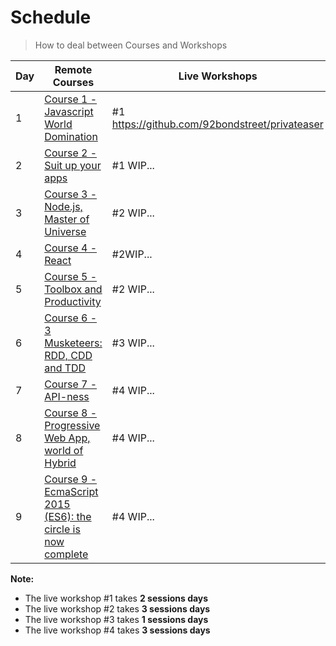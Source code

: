 # Schedule

> How to deal between Courses and Workshops

| Day | Remote Courses | Live Workshops
| --- | --- | ---
| 1 | [Course 1 - Javascript World Domination](https://github.com/92bondstreet/javascript-empire#course-1---javascript-world-domination) | #1 https://github.com/92bondstreet/privateaser
| 2 | [Course 2 - Suit up your apps](https://github.com/92bondstreet/javascript-empire#course-2---suit-up-your-apps) | #1 WIP...
| 3 | [Course 3 - Node.js, Master of Universe](https://github.com/92bondstreet/javascript-empire#course-3---nodejs-master-of-universe) | #2 WIP...
| 4 | [Course 4 - React](https://github.com/92bondstreet/javascript-empire#course-4---react) | #2WIP...
| 5 | [Course 5 - Toolbox and Productivity](https://github.com/92bondstreet/javascript-empire#course-5---toolbox-and-productivity) | #2 WIP...
| 6 | [Course 6 - 3 Musketeers: RDD, CDD and TDD](https://github.com/92bondstreet/javascript-empire#course-6---3-musketeers-rdd-cdd-and-tdd) | #3 WIP...
| 7 | [Course 7 - API-ness](https://github.com/92bondstreet/javascript-empire#course-7---api-ness) | #4 WIP...
| 8 | [Course 8 - Progressive Web App, world of Hybrid](https://github.com/92bondstreet/javascript-empire#course-8---progressive-web-app-world-of-hybrid) | #4 WIP...
| 9 | [Course 9 - EcmaScript 2015 (ES6): the circle is now complete](https://github.com/92bondstreet/javascript-empire#course-9---ecmascript-2015-es6-the-circle-is-now-complete) | #4 WIP...

**Note:**

* The live workshop #1 takes **2 sessions days**
* The live workshop #2 takes **3 sessions days**
* The live workshop #3 takes **1 sessions days**
* The live workshop #4 takes **3 sessions days**
